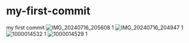 # my-first-commit
my first commit
![IMG_20240716_205608 1](https://github.com/user-attachments/assets/cdefcb13-9c39-478f-a4d2-6465024a7a3a)
![IMG_20240716_204947 1](https://github.com/user-attachments/assets/1199cda7-f02d-449b-a376-04f05448208f)
![1000014532 1](https://github.com/user-attachments/assets/f890f047-6de3-4415-af9d-7af841808115)
![1000014529 1](https://github.com/user-attachments/assets/01765709-08ea-4201-b6ae-3a6f62a3b11d)

